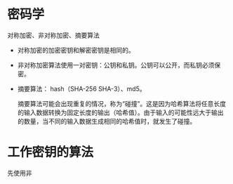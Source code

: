 # 密码学
对称加密、非对称加密、摘要算法


- 对称加密的加密密钥和解密密钥是相同的。
- 非对称加密算法使用一对密钥：公钥和私钥。公钥可以公开，而私钥必须保密。
- 摘要算法： hash（SHA-256 SHA-3）、md5。

    摘要算法可能会出现重复的情况，称为“碰撞”。这是因为哈希算法将任意长度的输入数据转换为固定长度的输出（哈希值）。由于输入的可能性远大于输出的数量，当不同的输入数据生成相同的哈希值时，就发生了碰撞。


# 工作密钥的算法

先使用非
